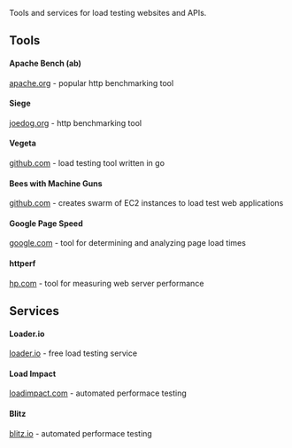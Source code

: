 Tools and services for load testing websites and APIs.

## Tools

#### Apache Bench (ab)

[apache.org](http://httpd.apache.org/docs/2.4/programs/ab.html) - popular http benchmarking tool


#### Siege

[joedog.org](http://www.joedog.org/siege-home/) - http benchmarking tool

#### Vegeta

[github.com](https://github.com/tsenart/vegeta) - load testing tool written in go

#### Bees with Machine Guns

[github.com](https://github.com/newsapps/beeswithmachineguns) - creates swarm of EC2 instances to load test web applications

#### Google Page Speed

[google.com](https://developers.google.com/speed/pagespeed/) - tool for determining and analyzing page load times


#### httperf

[hp.com](http://www.hpl.hp.com/research/linux/httperf/) - tool for measuring web server performance



## Services

#### Loader.io

[loader.io](http://loader.io/) - free load testing service

#### Load Impact

[loadimpact.com](http://loadimpact.com/) - automated performace testing

#### Blitz

[blitz.io](https://www.blitz.io/) - automated performace testing

